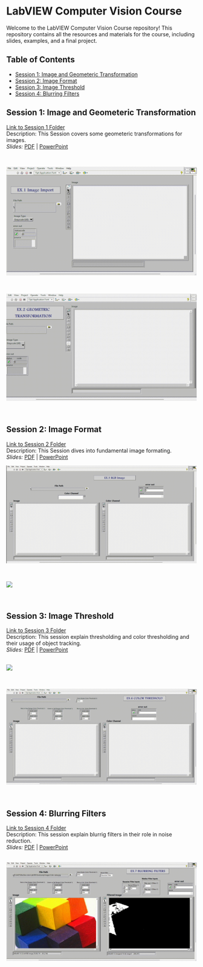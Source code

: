 # LabVIEW Computer Vision Course

Welcome to the LabVIEW Computer Vision Course repository! This repository contains all the resources and materials for the course, including slides, examples, and a final project.

## Table of Contents

- [Session 1: Image and Geometeric Transformation](#Session-1-image-and-geometeric-transformation)
- [Session 2: Image Format](#Session-2-image-format)
- [Session 3: Image Threshold](#Session-3-image-threshold)
- [Session 4: Blurring Filters](#Session-4-blurring-filters)
<!-- - [Final Project: Real-Time Object Tracking](#final-project-real-time-object-tracking) -->

## Session 1: Image and Geometeric Transformation
[Link to Session 1 Folder](./Session1)  
Description: This Session covers some geometeric transformations for images.  
*Slides:* [PDF](./Session1/Session1.pdf) | [PowerPoint](./Session1/Session1.pptx)  

<br/>

![](media/Ex1.gif)

<br/>

![](media/Ex2.gif)

<br/>


<!-- *Video:* [Watch Video](./media/Ex1 Image Import.mp4)
*Video:* [Watch Video](./media/Ex2 Geometeric Transform.mp4) -->


## Session 2: Image Format
[Link to Session 2 Folder](./Session2)  
Description: This Session dives into fundamental image formating.  
*Slides:* [PDF](Session2/Session2.pdf) | [PowerPoint](Session2/Session2.ppsx)
<br/>

![](media/Ex3.gif)

<br/>

![](media/Ex4.gif)

<br/>

## Session 3: Image Threshold
[Link to Session 3 Folder](./Session3)  
Description: This session explain thresholding and color thresholding and their usage of object tracking.  
*Slides:* [PDF](./Session3/Session3.pdf) | [PowerPoint](./Session3/Session3.pptx)  
<br/>

![](media/Ex5.gif)

<br/>

![](media/Ex6.gif)

<br/>

## Session 4: Blurring Filters
[Link to Session 4 Folder](./Session4)  
Description: This session explain blurrig filters in their role in noise reduction.  
*Slides:* [PDF](./Session4/Session4.pdf) | [PowerPoint](./Session4/Session4.pptx)  
<br/>

![](media/Ex7.gif)

<br/>


<!-- 
## Final Project: Real-Time Object Tracking
[Link to Final Project Folder](./FinalProject)  
Description: Apply everything you have learned in a real-time object tracking project.  
*Slides:* [PDF](./FinalProject/slides.pdf) | [PowerPoint](./FinalProject/slides.pptx)  
*Video:* [Watch Video](./FinalProject/video.mp4) -->